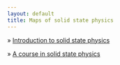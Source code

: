 ```yaml
---
layout: default
title: Maps of solid state physics
---
```

<script type="text/javascript" src="http://cdn.mathjax.org/mathjax/latest/MathJax.js?config=default"></script>

&raquo; <a href="http://www.physics.udel.edu/~bnikolic/teaching/phys624/lectures.html" target="_blank"> Introduction to solid state physics  </a> 

&raquo; <a href="http://www.phys.lsu.edu/~jarrell/COURSES/SOLID_STATE_HTML/course_solid.html" target="_blank"> A course in solid state physics  </a> 

